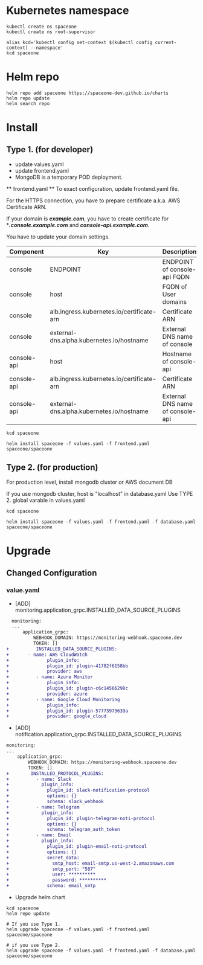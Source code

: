 # Kubernetes namespace

~~~
kubectl create ns spaceone
kubectl create ns root-supervisor

alias kcd='kubectl config set-context $(kubectl config current-context) --namespace'
kcd spaceone
~~~

# Helm repo

~~~
helm repo add spaceone https://spaceone-dev.github.io/charts
helm repo update
helm search repo
~~~

# Install

## Type 1. (for developer)
* update values.yaml
* update frontend.yaml
* MongoDB is a temporary POD deployment.

** frontend.yaml **
To exact configuration, update frontend.yaml file.

For the HTTPS connection, you have to prepare certificate a.k.a. AWS Certificate ARN.

If your domain is ***example.com***, you have to create certificate for ****.console.example.com*** and ***console-api.example.com***.


You have to update your domain settings.

| Component |	Key 				| Description |
| --- 		| --- 				| --- |
| console	| ENDPOINT 			| ENDPOINT of console-api FQDN |
| console	| host				| FQDN of User domains |
| console	| alb.ingress.kubernetes.io/certificate-arn |  Certificate ARN |
| console 	| external-dns.alpha.kubernetes.io/hostname | External DNS name of console	|
| console-api	| host				| Hostname of console-api |
| console-api	| alb.ingress.kubernetes.io/certificate-arn |  Certificate ARN |
| console-api	| external-dns.alpha.kubernetes.io/hostname | External DNS name of console-api	|

~~~
kcd spaceone

helm install spaceone -f values.yaml -f frontend.yaml spaceone/spaceone

~~~


## Type 2. (for production)

For production level, install mongodb cluster or AWS document DB

If you use mongodb cluster,
host is "localhost" in database.yaml
Use TYPE 2. global varable in values.yaml

~~~
kcd spaceone

helm install spaceone -f values.yaml -f frontend.yaml -f database.yaml spaceone/spaceone

~~~


# Upgrade
## Changed Configuration
### value.yaml
- [ADD] monitoring.application_grpc.INSTALLED_DATA_SOURCE_PLUGINS
```diff
  monitoring:
  ...
      application_grpc:
          WEBHOOK_DOMAIN: https://monitoring-webhook.spaceone.dev
          TOKEN: []
+          INSTALLED_DATA_SOURCE_PLUGINS:
+       - name: AWS CloudWatch
+              plugin_info:
+              plugin_id: plugin-41782f6158bb
+              provider: aws
+          - name: Azure Monitor
+              plugin_info:
+              plugin_id: plugin-c6c14566298c
+              provider: azure
+          - name: Google Cloud Monitoring
+              plugin_info:
+              plugin_id: plugin-57773973639a
+              provider: google_cloud
```
- [ADD] notification.application_grpc.INSTALLED_DATA_SOURCE_PLUGINS
```diff
monitoring:
...
    application_grpc:
        WEBHOOK_DOMAIN: https://monitoring-webhook.spaceone.dev
        TOKEN: []
+        INSTALLED_PROTOCOL_PLUGINS:
+          - name: Slack
+            plugin_info:
+              plugin_id: slack-notification-protocol
+              options: {}
+              schema: slack_webhook
+          - name: Telegram
+            plugin_info:
+              plugin_id: plugin-telegram-noti-protocol
+              options: {}
+              schema: telegram_auth_token
+          - name: Email
+            plugin_info:
+              plugin_id: plugin-email-noti-protocol
+              options: {}
+              secret_data:
+                smtp_host: email-smtp.us-west-2.amazonaws.com
+                smtp_port: "587"
+                user: **********
+                password: **********
+              schema: email_smtp
```
- Upgrade helm chart

~~~
kcd spaceone
helm repo update

# If you use Type 1.
helm upgrade spaceone -f values.yaml -f frontend.yaml spaceone/spaceone

# if you use Type 2.
helm upgrade spaceone -f values.yaml -f frontend.yaml -f database.yaml spaceone/spaceone
~~~
